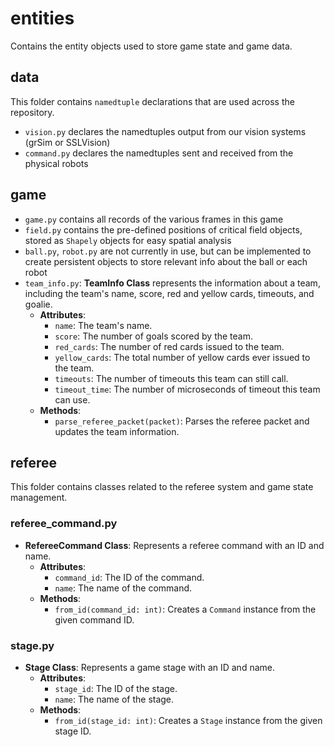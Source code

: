 # entities

Contains the entity objects used to store game state and game data.

## data

This folder contains `namedtuple` declarations that are used across the repository.

- `vision.py` declares the namedtuples output from our vision systems (grSim or SSLVision)
- `command.py` declares the namedtuples sent and received from the physical robots

## game

- `game.py` contains all records of the various frames in this game
- `field.py` contains the pre-defined positions of critical field objects, stored as `Shapely` objects for easy spatial analysis
- `ball.py`, `robot.py` are not currently in use, but can be implemented to create persistent objects to store relevant info about the ball or each robot
- `team_info.py`: **TeamInfo Class** represents the information about a team, including the team's name, score, red and yellow cards, timeouts, and goalie.
  - **Attributes**:
    - `name`: The team's name.
    - `score`: The number of goals scored by the team.
    - `red_cards`: The number of red cards issued to the team.
    - `yellow_cards`: The total number of yellow cards ever issued to the team.
    - `timeouts`: The number of timeouts this team can still call.
    - `timeout_time`: The number of microseconds of timeout this team can use.
  - **Methods**:
    - `parse_referee_packet(packet)`: Parses the referee packet and updates the team information.

## referee

This folder contains classes related to the referee system and game state management.

### referee_command.py

- **RefereeCommand Class**: Represents a referee command with an ID and name.
  - **Attributes**:
    - `command_id`: The ID of the command.
    - `name`: The name of the command.
  - **Methods**:
    - `from_id(command_id: int)`: Creates a `Command` instance from the given command ID.

### stage.py

- **Stage Class**: Represents a game stage with an ID and name.
  - **Attributes**:
    - `stage_id`: The ID of the stage.
    - `name`: The name of the stage.
  - **Methods**:
    - `from_id(stage_id: int)`: Creates a `Stage` instance from the given stage ID.
